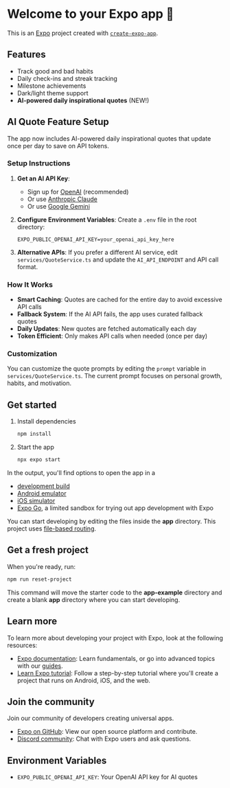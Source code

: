 # Welcome to your Expo app 👋

This is an [Expo](https://expo.dev) project created with [`create-expo-app`](https://www.npmjs.com/package/create-expo-app).

## Features

- Track good and bad habits
- Daily check-ins and streak tracking
- Milestone achievements
- Dark/light theme support
- **AI-powered daily inspirational quotes** (NEW!)

## AI Quote Feature Setup

The app now includes AI-powered daily inspirational quotes that update once per day to save on API tokens.

### Setup Instructions

1. **Get an AI API Key**: 
   - Sign up for [OpenAI](https://platform.openai.com/) (recommended)
   - Or use [Anthropic Claude](https://console.anthropic.com/)
   - Or use [Google Gemini](https://makersuite.google.com/app/apikey)

2. **Configure Environment Variables**:
   Create a `.env` file in the root directory:
   ```
   EXPO_PUBLIC_OPENAI_API_KEY=your_openai_api_key_here
   ```

3. **Alternative APIs**: 
   If you prefer a different AI service, edit `services/QuoteService.ts` and update the `AI_API_ENDPOINT` and API call format.

### How It Works

- **Smart Caching**: Quotes are cached for the entire day to avoid excessive API calls
- **Fallback System**: If the AI API fails, the app uses curated fallback quotes
- **Daily Updates**: New quotes are fetched automatically each day
- **Token Efficient**: Only makes API calls when needed (once per day)

### Customization

You can customize the quote prompts by editing the `prompt` variable in `services/QuoteService.ts`. The current prompt focuses on personal growth, habits, and motivation.

## Get started

1. Install dependencies

   ```bash
   npm install
   ```

2. Start the app

   ```bash
   npx expo start
   ```

In the output, you'll find options to open the app in a

- [development build](https://docs.expo.dev/develop/development-builds/introduction/)
- [Android emulator](https://docs.expo.dev/workflow/android-studio-emulator/)
- [iOS simulator](https://docs.expo.dev/workflow/ios-simulator/)
- [Expo Go](https://expo.dev/go), a limited sandbox for trying out app development with Expo

You can start developing by editing the files inside the **app** directory. This project uses [file-based routing](https://docs.expo.dev/router/introduction).

## Get a fresh project

When you're ready, run:

```bash
npm run reset-project
```

This command will move the starter code to the **app-example** directory and create a blank **app** directory where you can start developing.

## Learn more

To learn more about developing your project with Expo, look at the following resources:

- [Expo documentation](https://docs.expo.dev/): Learn fundamentals, or go into advanced topics with our [guides](https://docs.expo.dev/guides).
- [Learn Expo tutorial](https://docs.expo.dev/tutorial/introduction/): Follow a step-by-step tutorial where you'll create a project that runs on Android, iOS, and the web.

## Join the community

Join our community of developers creating universal apps.

- [Expo on GitHub](https://github.com/expo/expo): View our open source platform and contribute.
- [Discord community](https://chat.expo.dev): Chat with Expo users and ask questions.

## Environment Variables

- `EXPO_PUBLIC_OPENAI_API_KEY`: Your OpenAI API key for AI quotes
